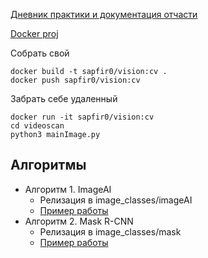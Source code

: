 [Дневник практики и документация отчасти](https://docs.google.com/document/d/1Us4OW8wktNr98LsmdR_614xjYLwfMsDM4rQsbBY_xGU/edit)

[Docker proj](https://cloud.docker.com/u/sapfir0/repository/docker/sapfir0/vision)

Собрать свой

    docker build -t sapfir0/vision:cv .
    docker push sapfir0/vision:cv

Забрать себе удаленный

    docker run -it sapfir0/vision:cv
    cd videoscan
    python3 mainImage.py


## Алгоритмы

* Алгоритм 1. ImageAI
    * Релизация в image_classes/imageAI
    * [Пример работы](https://yadi.sk/d/DAujE-9RKx2Tmg)
* Алгоритм 2. Mask R-CNN
    * Релизация в image_classes/mask
    * [Пример работы](https://yadi.sk/d/TgdGg0hRAFxS8g)